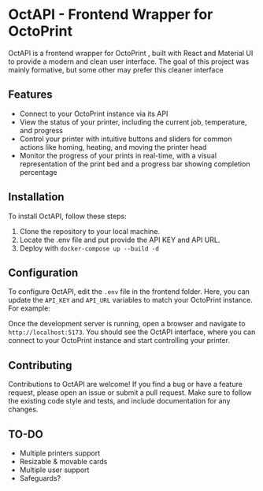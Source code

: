 

# OctAPI - Frontend Wrapper for OctoPrint

OctAPI is a frontend wrapper for OctoPrint , built with React and Material UI to provide a modern and clean user interface. The goal of this project was mainly formative, but some other may prefer this cleaner interface

## Features

- Connect to your OctoPrint instance via its API
- View the status of your printer, including the current job, temperature, and progress
- Control your printer with intuitive buttons and sliders for common actions like homing, heating, and moving the printer head
- Monitor the progress of your prints in real-time, with a visual representation of the print bed and a progress bar showing completion percentage

## Installation
To install OctAPI, follow these steps:

1. Clone the repository to your local machine.
2. Locate the .env file and put provide the API KEY and API URL.
3. Deploy with `docker-compose up --build -d`

## Configuration

To configure OctAPI, edit the `.env` file in the frontend folder. Here, you can update the `API_KEY` and `API_URL` variables to match your OctoPrint instance. For example:


Once the development server is running, open a browser and navigate to `http://localhost:5173`. You should see the OctAPI interface, where you can connect to your OctoPrint instance and start controlling your printer.

## Contributing

Contributions to OctAPI are welcome! If you find a bug or have a feature request, please open an issue or submit a pull request. Make sure to follow the existing code style and tests, and include documentation for any changes.

## TO-DO
- Multiple printers support
- Resizable & movable cards
- Multiple user support
- Safeguards?

